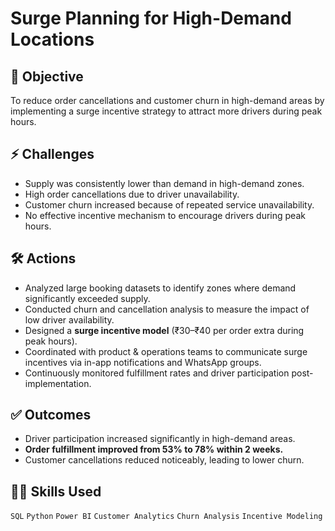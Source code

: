 # Surge Planning for High-Demand Locations  

## 📌 Objective  
To reduce order cancellations and customer churn in high-demand areas by implementing a surge incentive strategy to attract more drivers during peak hours.  

## ⚡ Challenges  
- Supply was consistently lower than demand in high-demand zones.  
- High order cancellations due to driver unavailability.  
- Customer churn increased because of repeated service unavailability.  
- No effective incentive mechanism to encourage drivers during peak hours.  

## 🛠️ Actions  
- Analyzed large booking datasets to identify zones where demand significantly exceeded supply.  
- Conducted churn and cancellation analysis to measure the impact of low driver availability.  
- Designed a **surge incentive model** (₹30–₹40 per order extra during peak hours).  
- Coordinated with product & operations teams to communicate surge incentives via in-app notifications and WhatsApp groups.  
- Continuously monitored fulfillment rates and driver participation post-implementation.  

## ✅ Outcomes  
- Driver participation increased significantly in high-demand areas.  
- **Order fulfillment improved from 53% to 78% within 2 weeks.**  
- Customer cancellations reduced noticeably, leading to lower churn.  

## 🧑‍💻 Skills Used  
`SQL` `Python` `Power BI` `Customer Analytics` `Churn Analysis` `Incentive Modeling`  
